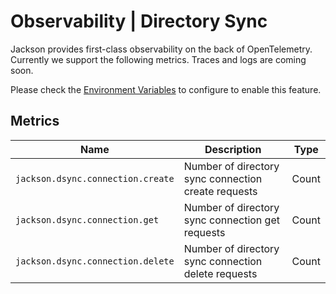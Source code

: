 # Observability | Directory Sync

Jackson provides first-class observability on the back of OpenTelemetry. Currently we support the following metrics. Traces and logs are coming soon.

Please check the [Environment Variables](../jackson/deploy/env-variables#opentelemetry-configuration) to configure to enable this feature.

## Metrics

| Name                              | Description                                         | Type  |
| --------------------------------- | --------------------------------------------------- | ----- |
| `jackson.dsync.connection.create` | Number of directory sync connection create requests | Count |
| `jackson.dsync.connection.get`    | Number of directory sync connection get requests    | Count |
| `jackson.dsync.connection.delete` | Number of directory sync connection delete requests | Count |
